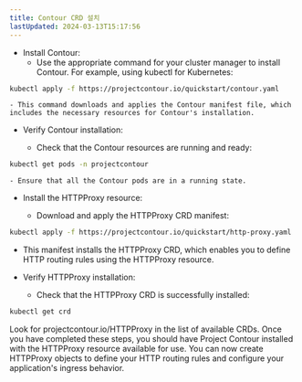 ```yaml
---
title: Contour CRD 설치
lastUpdated: 2024-03-13T15:17:56
---
```

- Install Contour:
    - Use the appropriate command for your cluster manager to install Contour. For example, using kubectl for Kubernetes:

```bash
kubectl apply -f https://projectcontour.io/quickstart/contour.yaml
```
    - This command downloads and applies the Contour manifest file, which includes the necessary resources for Contour's installation.

- Verify Contour installation:

    - Check that the Contour resources are running and ready:
  
```bash
kubectl get pods -n projectcontour
```

    - Ensure that all the Contour pods are in a running state.

- Install the HTTPProxy resource:

    - Download and apply the HTTPProxy CRD manifest:

```bash
kubectl apply -f https://projectcontour.io/quickstart/http-proxy.yaml
```

  - This manifest installs the HTTPProxy CRD, which enables you to define HTTP routing rules using the HTTPProxy resource.

- Verify HTTPProxy installation:

    - Check that the HTTPProxy CRD is successfully installed:

```bash
kubectl get crd
```

Look for projectcontour.io/HTTPProxy in the list of available CRDs.
Once you have completed these steps, you should have Project Contour installed with the HTTPProxy resource available for use. You can now create HTTPProxy objects to define your HTTP routing rules and configure your application's ingress behavior.